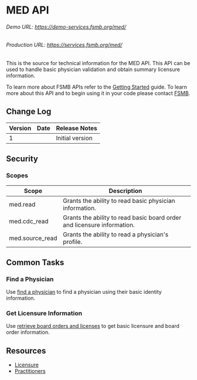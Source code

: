 # MED API

###### Demo URL: https://demo-services.fsmb.org/med/
###### Production URL: https://services.fsmb.org/med/

This is the source for technical information for the MED API. This API can be used to handle basic physician validation and obtain summary licensure information. 

To learn more about FSMB APIs refer to the [Getting Started](https://github.com/fsmb/api-docs) guide. To learn more about this API and to begin using it in your code please contact [FSMB](mailto:pdc@fsmb.org).

## Change Log

| Version | Date | Release Notes |
| - | - | -|
|   1 | | Initial version |

## Security

### Scopes 

| Scope | Description |
| - | - |
| med.read | Grants the ability to read basic physician information. |
| med.cdc_read | Grants the ability to read basic board order and licensure information. |
| med.source_read | Grants the ability to read a physician's profile. |

## Common Tasks

### Find a Physician

Use [find a physician](docs/practitioner/find-physician.md) to find a physician using their basic identity information.

### Get Licensure Information

Use [retrieve board orders and licenses](docs/practitioners/retrieve-licenses.md) to get basic licensure and board order information.

## Resources

- [Licensure](docs/licensure/readme.md)
- [Practitioners](docs/practitioners/readme.md)
